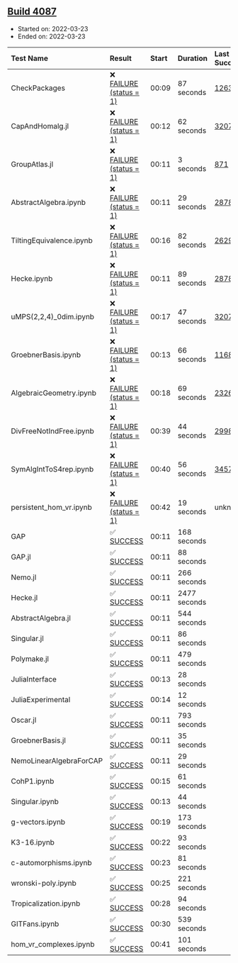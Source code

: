 ## [Build 4087](https://oscarci.mathematik.uni-kl.de/job/oscar-stable/4087/)

* Started on: 2022-03-23
* Ended on: 2022-03-23

| Test Name    | Result | Start | Duration | Last Success | First Failure |
|:-------------|:-------|:------|:---------|:-------------|:--------------|
| CheckPackages | ❌ [FAILURE (status = 1)](https://oscarci.mathematik.uni-kl.de/job/oscar-stable/4087/artifact/logs/build-4087/CheckPackages.log) | 00:09 | 87 seconds | [1263](https://oscarci.mathematik.uni-kl.de/job/oscar-stable/1263/) | [1264](https://oscarci.mathematik.uni-kl.de/job/oscar-stable/1264/) |
| CapAndHomalg.jl | ❌ [FAILURE (status = 1)](https://oscarci.mathematik.uni-kl.de/job/oscar-stable/4087/artifact/logs/build-4087/CapAndHomalg.jl.log) | 00:12 | 62 seconds | [3207](https://oscarci.mathematik.uni-kl.de/job/oscar-stable/3207/) | [3208](https://oscarci.mathematik.uni-kl.de/job/oscar-stable/3208/) |
| GroupAtlas.jl | ❌ [FAILURE (status = 1)](https://oscarci.mathematik.uni-kl.de/job/oscar-stable/4087/artifact/logs/build-4087/GroupAtlas.jl.log) | 00:11 | 3 seconds | [871](https://oscarci.mathematik.uni-kl.de/job/oscar-stable/871/) | [872](https://oscarci.mathematik.uni-kl.de/job/oscar-stable/872/) |
| AbstractAlgebra.ipynb | ❌ [FAILURE (status = 1)](https://oscarci.mathematik.uni-kl.de/job/oscar-stable/4087/artifact/logs/build-4087/AbstractAlgebra.ipynb.log) | 00:11 | 29 seconds | [2878](https://oscarci.mathematik.uni-kl.de/job/oscar-stable/2878/) | [2879](https://oscarci.mathematik.uni-kl.de/job/oscar-stable/2879/) |
| TiltingEquivalence.ipynb | ❌ [FAILURE (status = 1)](https://oscarci.mathematik.uni-kl.de/job/oscar-stable/4087/artifact/logs/build-4087/TiltingEquivalence.ipynb.log) | 00:16 | 82 seconds | [2629](https://oscarci.mathematik.uni-kl.de/job/oscar-stable/2629/) | [2630](https://oscarci.mathematik.uni-kl.de/job/oscar-stable/2630/) |
| Hecke.ipynb | ❌ [FAILURE (status = 1)](https://oscarci.mathematik.uni-kl.de/job/oscar-stable/4087/artifact/logs/build-4087/Hecke.ipynb.log) | 00:11 | 89 seconds | [2878](https://oscarci.mathematik.uni-kl.de/job/oscar-stable/2878/) | [2879](https://oscarci.mathematik.uni-kl.de/job/oscar-stable/2879/) |
| uMPS(2,2,4)_0dim.ipynb | ❌ [FAILURE (status = 1)](https://oscarci.mathematik.uni-kl.de/job/oscar-stable/4087/artifact/logs/build-4087/uMPS-2-2-4-_0dim.ipynb.log) | 00:17 | 47 seconds | [3207](https://oscarci.mathematik.uni-kl.de/job/oscar-stable/3207/) | [3208](https://oscarci.mathematik.uni-kl.de/job/oscar-stable/3208/) |
| GroebnerBasis.ipynb | ❌ [FAILURE (status = 1)](https://oscarci.mathematik.uni-kl.de/job/oscar-stable/4087/artifact/logs/build-4087/GroebnerBasis.ipynb.log) | 00:13 | 66 seconds | [1168](https://oscarci.mathematik.uni-kl.de/job/oscar-stable/1168/) | [1169](https://oscarci.mathematik.uni-kl.de/job/oscar-stable/1169/) |
| AlgebraicGeometry.ipynb | ❌ [FAILURE (status = 1)](https://oscarci.mathematik.uni-kl.de/job/oscar-stable/4087/artifact/logs/build-4087/AlgebraicGeometry.ipynb.log) | 00:18 | 69 seconds | [2326](https://oscarci.mathematik.uni-kl.de/job/oscar-stable/2326/) | [2327](https://oscarci.mathematik.uni-kl.de/job/oscar-stable/2327/) |
| DivFreeNotIndFree.ipynb | ❌ [FAILURE (status = 1)](https://oscarci.mathematik.uni-kl.de/job/oscar-stable/4087/artifact/logs/build-4087/DivFreeNotIndFree.ipynb.log) | 00:39 | 44 seconds | [2998](https://oscarci.mathematik.uni-kl.de/job/oscar-stable/2998/) | [2999](https://oscarci.mathematik.uni-kl.de/job/oscar-stable/2999/) |
| SymAlgIntToS4rep.ipynb | ❌ [FAILURE (status = 1)](https://oscarci.mathematik.uni-kl.de/job/oscar-stable/4087/artifact/logs/build-4087/SymAlgIntToS4rep.ipynb.log) | 00:40 | 56 seconds | [3457](https://oscarci.mathematik.uni-kl.de/job/oscar-stable/3457/) | [3458](https://oscarci.mathematik.uni-kl.de/job/oscar-stable/3458/) |
| persistent_hom_vr.ipynb | ❌ [FAILURE (status = 1)](https://oscarci.mathematik.uni-kl.de/job/oscar-stable/4087/artifact/logs/build-4087/persistent_hom_vr.ipynb.log) | 00:42 | 19 seconds | unknown | unknown |
| GAP | ✅ [SUCCESS](https://oscarci.mathematik.uni-kl.de/job/oscar-stable/4087/artifact/logs/build-4087/GAP.log) | 00:11 | 168 seconds |  |  |
| GAP.jl | ✅ [SUCCESS](https://oscarci.mathematik.uni-kl.de/job/oscar-stable/4087/artifact/logs/build-4087/GAP.jl.log) | 00:11 | 88 seconds |  |  |
| Nemo.jl | ✅ [SUCCESS](https://oscarci.mathematik.uni-kl.de/job/oscar-stable/4087/artifact/logs/build-4087/Nemo.jl.log) | 00:11 | 266 seconds |  |  |
| Hecke.jl | ✅ [SUCCESS](https://oscarci.mathematik.uni-kl.de/job/oscar-stable/4087/artifact/logs/build-4087/Hecke.jl.log) | 00:11 | 2477 seconds |  |  |
| AbstractAlgebra.jl | ✅ [SUCCESS](https://oscarci.mathematik.uni-kl.de/job/oscar-stable/4087/artifact/logs/build-4087/AbstractAlgebra.jl.log) | 00:11 | 544 seconds |  |  |
| Singular.jl | ✅ [SUCCESS](https://oscarci.mathematik.uni-kl.de/job/oscar-stable/4087/artifact/logs/build-4087/Singular.jl.log) | 00:11 | 86 seconds |  |  |
| Polymake.jl | ✅ [SUCCESS](https://oscarci.mathematik.uni-kl.de/job/oscar-stable/4087/artifact/logs/build-4087/Polymake.jl.log) | 00:11 | 479 seconds |  |  |
| JuliaInterface | ✅ [SUCCESS](https://oscarci.mathematik.uni-kl.de/job/oscar-stable/4087/artifact/logs/build-4087/JuliaInterface.log) | 00:13 | 28 seconds |  |  |
| JuliaExperimental | ✅ [SUCCESS](https://oscarci.mathematik.uni-kl.de/job/oscar-stable/4087/artifact/logs/build-4087/JuliaExperimental.log) | 00:14 | 12 seconds |  |  |
| Oscar.jl | ✅ [SUCCESS](https://oscarci.mathematik.uni-kl.de/job/oscar-stable/4087/artifact/logs/build-4087/Oscar.jl.log) | 00:11 | 793 seconds |  |  |
| GroebnerBasis.jl | ✅ [SUCCESS](https://oscarci.mathematik.uni-kl.de/job/oscar-stable/4087/artifact/logs/build-4087/GroebnerBasis.jl.log) | 00:11 | 35 seconds |  |  |
| NemoLinearAlgebraForCAP | ✅ [SUCCESS](https://oscarci.mathematik.uni-kl.de/job/oscar-stable/4087/artifact/logs/build-4087/NemoLinearAlgebraForCAP.log) | 00:11 | 29 seconds |  |  |
| CohP1.ipynb | ✅ [SUCCESS](https://oscarci.mathematik.uni-kl.de/job/oscar-stable/4087/artifact/logs/build-4087/CohP1.ipynb.log) | 00:15 | 61 seconds |  |  |
| Singular.ipynb | ✅ [SUCCESS](https://oscarci.mathematik.uni-kl.de/job/oscar-stable/4087/artifact/logs/build-4087/Singular.ipynb.log) | 00:13 | 44 seconds |  |  |
| g-vectors.ipynb | ✅ [SUCCESS](https://oscarci.mathematik.uni-kl.de/job/oscar-stable/4087/artifact/logs/build-4087/g-vectors.ipynb.log) | 00:19 | 173 seconds |  |  |
| K3-16.ipynb | ✅ [SUCCESS](https://oscarci.mathematik.uni-kl.de/job/oscar-stable/4087/artifact/logs/build-4087/K3-16.ipynb.log) | 00:22 | 93 seconds |  |  |
| c-automorphisms.ipynb | ✅ [SUCCESS](https://oscarci.mathematik.uni-kl.de/job/oscar-stable/4087/artifact/logs/build-4087/c-automorphisms.ipynb.log) | 00:23 | 81 seconds |  |  |
| wronski-poly.ipynb | ✅ [SUCCESS](https://oscarci.mathematik.uni-kl.de/job/oscar-stable/4087/artifact/logs/build-4087/wronski-poly.ipynb.log) | 00:25 | 221 seconds |  |  |
| Tropicalization.ipynb | ✅ [SUCCESS](https://oscarci.mathematik.uni-kl.de/job/oscar-stable/4087/artifact/logs/build-4087/Tropicalization.ipynb.log) | 00:28 | 94 seconds |  |  |
| GITFans.ipynb | ✅ [SUCCESS](https://oscarci.mathematik.uni-kl.de/job/oscar-stable/4087/artifact/logs/build-4087/GITFans.ipynb.log) | 00:30 | 539 seconds |  |  |
| hom_vr_complexes.ipynb | ✅ [SUCCESS](https://oscarci.mathematik.uni-kl.de/job/oscar-stable/4087/artifact/logs/build-4087/hom_vr_complexes.ipynb.log) | 00:41 | 101 seconds |  |  |
